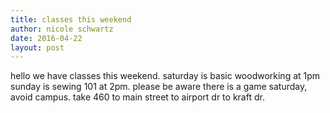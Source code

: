 ```yaml
---
title: classes this weekend
author: nicole schwartz
date: 2016-04-22
layout: post
---
```

hello
we have classes this weekend.
saturday is basic woodworking at 1pm
sunday is sewing 101 at 2pm.
please be aware there is a game saturday, avoid campus. take 460 to main street to airport dr to kraft dr.
